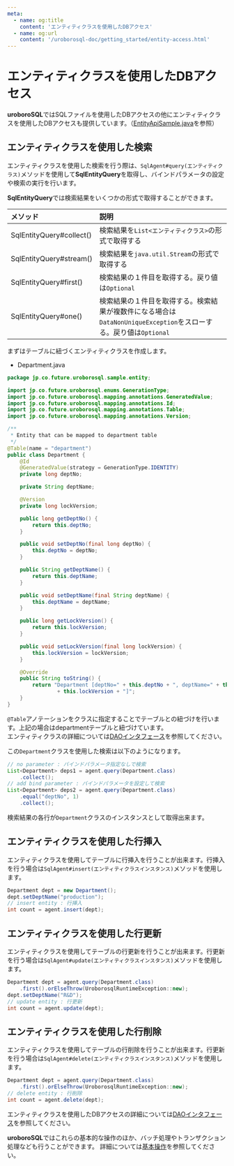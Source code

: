 ```yaml
---
meta:
  - name: og:title
    content: 'エンティティクラスを使用したDBアクセス'
  - name: og:url
    content: '/uroborosql-doc/getting_started/entity-access.html'
---
```

# エンティティクラスを使用したDBアクセス

**uroboroSQL**ではSQLファイルを使用したDBアクセスの他にエンティティクラスを使用したDBアクセスも提供しています。（[EntityApiSample.java](https://github.com/future-architect/uroborosql-sample/blob/master/src/main/java/jp/co/future/uroborosql/sample/EntityApiSample.java)を参照）

## エンティティクラスを使用した検索

エンティティクラスを使用した検索を行う際は、`SqlAgent#query(エンティティクラス)`メソッドを使用して**SqlEntityQuery**を取得し、バインドパラメータの設定や検索の実行を行います。

**SqlEntityQuery**では検索結果をいくつかの形式で取得することができます。

|メソッド|説明|
|:---|:---|
|SqlEntityQuery#collect()|検索結果を`List<エンティティクラス>`の形式で取得する|
|SqlEntityQuery#stream()|検索結果を`java.util.Stream`の形式で取得する|
|SqlEntityQuery#first()|検索結果の１件目を取得する。戻り値は`Optional`|
|SqlEntityQuery#one()|検索結果の１件目を取得する。検索結果が複数件になる場合は`DataNonUniqueException`をスローする。戻り値は`Optional`|

まずはテーブルに紐づくエンティティクラスを作成します。

- Department.java

```java
package jp.co.future.uroborosql.sample.entity;

import jp.co.future.uroborosql.enums.GenerationType;
import jp.co.future.uroborosql.mapping.annotations.GeneratedValue;
import jp.co.future.uroborosql.mapping.annotations.Id;
import jp.co.future.uroborosql.mapping.annotations.Table;
import jp.co.future.uroborosql.mapping.annotations.Version;

/**
 * Entity that can be mapped to department table
 */
@Table(name = "department")
public class Department {
    @Id
    @GeneratedValue(strategy = GenerationType.IDENTITY)
    private long deptNo;

    private String deptName;

    @Version
    private long lockVersion;

    public long getDeptNo() {
        return this.deptNo;
    }

    public void setDeptNo(final long deptNo) {
        this.deptNo = deptNo;
    }

    public String getDeptName() {
        return this.deptName;
    }

    public void setDeptName(final String deptName) {
        this.deptName = deptName;
    }

    public long getLockVersion() {
        return this.lockVersion;
    }

    public void setLockVersion(final long lockVersion) {
        this.lockVersion = lockVersion;
    }

    @Override
    public String toString() {
        return "Department [deptNo=" + this.deptNo + ", deptName=" + this.deptName + ", lockVersion="
                + this.lockVersion + "]";
    }
}
```

`@Table`アノテーションをクラスに指定することでテーブルとの紐づけを行います。上記の場合はdepartmentテーブルと紐づけています。  
エンティティクラスの詳細については[DAOインタフェース](../basics/entity-api.md#daoインタフェース)を参照してください。

この`Department`クラスを使用した検索は以下のようになります。

```java
// no parameter : バインドパラメータ指定なしで検索
List<Department> deps1 = agent.query(Department.class)
    .collect();
// add bind parameter : バインドパラメータを設定して検索
List<Department> deps2 = agent.query(Department.class)
    .equal("deptNo", 1)
    .collect();
```

検索結果の各行が`Department`クラスのインスタンスとして取得出来ます。

## エンティティクラスを使用した行挿入

エンティティクラスを使用してテーブルに行挿入を行うことが出来ます。行挿入を行う場合は`SqlAgent#insert(エンティティクラスインスタンス)`メソッドを使用します。

```java
Department dept = new Department();
dept.setDeptName("production");
// insert entity : 行挿入
int count = agent.insert(dept);
```

## エンティティクラスを使用した行更新

エンティティクラスを使用してテーブルの行更新を行うことが出来ます。行更新を行う場合は`SqlAgent#update(エンティティクラスインスタンス)`メソッドを使用します。

```java
Department dept = agent.query(Department.class)
    .first().orElseThrow(UroborosqlRuntimeException::new);
dept.setDeptName("R&D");
// update entity : 行更新
int count = agent.update(dept);
```

## エンティティクラスを使用した行削除

エンティティクラスを使用してテーブルの行削除を行うことが出来ます。行更新を行う場合は`SqlAgent#delete(エンティティクラスインスタンス)`メソッドを使用します。

```java
Department dept = agent.query(Department.class)
    .first().orElseThrow(UroborosqlRuntimeException::new);
// delete entity : 行削除
int count = agent.delete(dept);
```

エンティティクラスを使用したDBアクセスの詳細については[DAOインタフェース](../basics/entity-api.md#daoインタフェース)を参照してください。

**uroboroSQL**ではこれらの基本的な操作のほか、バッチ処理やトランザクション処理なども行うことができます。
詳細については[基本操作](../basics/)を参照してください。
